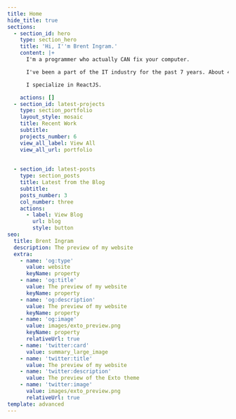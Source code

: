 ```yaml
---
title: Home
hide_title: true
sections:
  - section_id: hero
    type: section_hero
    title: 'Hi, I''m Brent Ingram.'
    content: |+
      I'm a programmer who actually CAN fix your computer. 

      I've been a part of the IT industry for the past 7 years. About 4 years ago I worked in a website development company and that is where I was exposed to the world of building websites, and I caught the bug (and caused a few along the way). 

      I specialize in ReactJS.

    actions: []
  - section_id: latest-projects
    type: section_portfolio
    layout_style: mosaic
    title: Recent Work
    subtitle: 
    projects_number: 6
    view_all_label: View All
    view_all_url: portfolio
  
  
  - section_id: latest-posts
    type: section_posts
    title: Latest from the Blog
    subtitle: 
    posts_number: 3
    col_number: three
    actions:
      - label: View Blog
        url: blog
        style: button
seo:
  title: Brent Ingram
  description: The preview of my website
  extra:
    - name: 'og:type'
      value: website
      keyName: property
    - name: 'og:title'
      value: The preview of my website
      keyName: property
    - name: 'og:description'
      value: The preview of my website
      keyName: property
    - name: 'og:image'
      value: images/exto_preview.png
      keyName: property
      relativeUrl: true
    - name: 'twitter:card'
      value: summary_large_image
    - name: 'twitter:title'
      value: The preview of my website
    - name: 'twitter:description'
      value: The preview of the Exto theme
    - name: 'twitter:image'
      value: images/exto_preview.png
      relativeUrl: true
template: advanced
---
```

